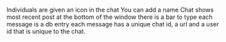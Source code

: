 Individuals are given an icon in the chat
You can add a name
Chat shows most recent post at the bottom of the window
there is a bar to type
each message is a db entry
each message has a unique chat id, a url and a user id that is unique to the chat.